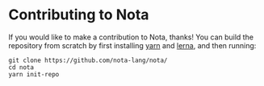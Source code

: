 # Contributing to Nota

If you would like to make a contribution to Nota, thanks! You can build the repository from scratch by first installing [yarn](https://yarnpkg.com/) and [lerna](https://lerna.js.org/), and then running:

```
git clone https://github.com/nota-lang/nota/
cd nota
yarn init-repo
```